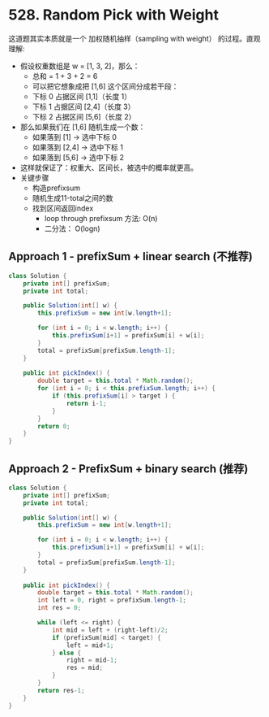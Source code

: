 # 528. Random Pick with Weight

这道题其实本质就是一个 加权随机抽样（sampling with weight） 的过程。直观理解:
- 假设权重数组是 w = [1, 3, 2]，那么：
    - 总和 = 1 + 3 + 2 = 6
    - 可以把它想象成把 [1,6] 这个区间分成若干段：
    - 下标 0 占据区间 [1,1]（长度 1）
    - 下标 1 占据区间 [2,4]（长度 3）
    - 下标 2 占据区间 [5,6]（长度 2）
- 那么如果我们在 [1,6] 随机生成一个数：
    - 如果落到 [1] → 选中下标 0
    - 如果落到 [2,4] → 选中下标 1
    - 如果落到 [5,6] → 选中下标 2
- 这样就保证了：权重大、区间长，被选中的概率就更高。
- 关键步骤
    - 构造prefixsum
    - 随机生成11-total之间的数
    - 找到区间返回index
        - loop through prefixsum 方法: O(n)
        - 二分法： O(logn)

## Approach 1 - prefixSum + linear search (不推荐)

```java
class Solution {
    private int[] prefixSum;
    private int total;

    public Solution(int[] w) {
        this.prefixSum = new int[w.length+1];

        for (int i = 0; i < w.length; i++) {
            this.prefixSum[i+1] = prefixSum[i] + w[i];
        }
        total = prefixSum[prefixSum.length-1];
    }
    
    public int pickIndex() {
        double target = this.total * Math.random();
        for (int i = 0; i < this.prefixSum.length; i++) {
            if (this.prefixSum[i] > target ) {
                return i-1;
            }
        }
        return 0;
    }
}

```

## Approach 2 - PrefixSum + binary search (推荐)

```java
class Solution {
    private int[] prefixSum;
    private int total;

    public Solution(int[] w) {
        this.prefixSum = new int[w.length+1];

        for (int i = 0; i < w.length; i++) {
            this.prefixSum[i+1] = prefixSum[i] + w[i];
        }
        total = prefixSum[prefixSum.length-1];
    }
    
    public int pickIndex() {
        double target = this.total * Math.random();
        int left = 0, right = prefixSum.length-1;
        int res = 0;

        while (left <= right) {
            int mid = left + (right-left)/2;
            if (prefixSum[mid] < target) {
                left = mid+1;
            } else {
                right = mid-1;
                res = mid;
            }
        }
        return res-1;
    }
}
```